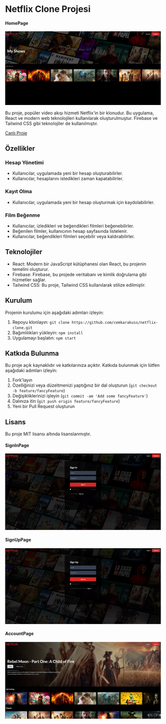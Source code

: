 

# Netflix Clone Projesi

#### HomePage
![HomePage](./screenshots/screenshots.png)


Bu proje, popüler video akışı hizmeti Netflix'in bir klonudur. Bu uygulama, React ve modern web teknolojileri kullanılarak oluşturulmuştur. Firebase ve Tailwind CSS gibi teknolojiler de kullanılmıştır.

[Canlı Proje](https://netflix-cloneblackbird-app.web.app/)

## Özellikler

### Hesap Yönetimi

- Kullanıcılar, uygulamada yeni bir hesap oluşturabilirler.
- Kullanıcılar, hesaplarını istedikleri zaman kapatabilirler.

### Kayıt Olma

- Kullanıcılar, uygulamada yeni bir hesap oluşturmak için kaydolabilirler.

### Film Beğenme

- Kullanıcılar, izledikleri ve beğendikleri filmleri beğenebilirler.
- Beğenilen filmler, kullanıcının hesap sayfasında listelenir.
- Kullanıcılar, beğendikleri filmleri seçebilir veya kaldırabilirler.

## Teknolojiler

- React: Modern bir JavaScript kütüphanesi olan React, bu projenin temelini oluşturur.
- Firebase: Firebase, bu projede veritabanı ve kimlik doğrulama gibi hizmetler sağlar.
- Tailwind CSS: Bu proje, Tailwind CSS kullanılarak stilize edilmiştir.

## Kurulum

Projenin kurulumu için aşağıdaki adımları izleyin:

1. Repoyu klonlayın: `git clone https://github.com/cemkarakuss/netflix-clone.git`
2. Bağımlılıkları yükleyin: `npm install`
3. Uygulamayı başlatın: `npm start`

## Katkıda Bulunma

Bu proje açık kaynaklıdır ve katkılarınıza açıktır. Katkıda bulunmak için lütfen aşağıdaki adımları izleyin:

1. Fork'layın
2. Özelliğinizi veya düzeltmenizi yaptığınız bir dal oluşturun (`git checkout -b feature/fancyFeature`)
3. Değişikliklerinizi işleyin (`git commit -am 'Add some fancyFeature'`)
4. Dalınıza itin (`git push origin feature/fancyFeature`)
5. Yeni bir Pull Request oluşturun

## Lisans

Bu proje MIT lisansı altında lisanslanmıştır.

#### SignInPage

![SignInPage](./screenshots/screenshots2.png)
#### SignUpPage

![SignUpPage](./screenshots/screenshots3.png)

#### AccountPage
![AccountPage](./screenshots/screenshots4.png)